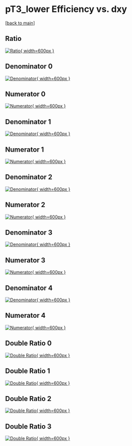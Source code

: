 # pT3_lower Efficiency vs. dxy

[[back to main](./)]



## Ratio

[![Ratio](../mtv/var/pT3_lower_xtr_211_1_eff_dxy.png){ width=600px }](../mtv/var/pT3_lower_xtr_211_1_eff_dxy.pdf)

## Denominator 0

[![Denominator](../mtv/den/pT3_lower_xtr_211_1_eff_dxy_den0.png){ width=600px }](../mtv/den/pT3_lower_xtr_211_1_eff_dxy_den0.pdf)

## Numerator 0

[![Numerator](../mtv/num/pT3_lower_xtr_211_1_eff_dxy_num0.png){ width=600px }](../mtv/num/pT3_lower_xtr_211_1_eff_dxy_num0.pdf)

## Denominator 1

[![Denominator](../mtv/den/pT3_lower_xtr_211_1_eff_dxy_den1.png){ width=600px }](../mtv/den/pT3_lower_xtr_211_1_eff_dxy_den1.pdf)

## Numerator 1

[![Numerator](../mtv/num/pT3_lower_xtr_211_1_eff_dxy_num1.png){ width=600px }](../mtv/num/pT3_lower_xtr_211_1_eff_dxy_num1.pdf)

## Denominator 2

[![Denominator](../mtv/den/pT3_lower_xtr_211_1_eff_dxy_den2.png){ width=600px }](../mtv/den/pT3_lower_xtr_211_1_eff_dxy_den2.pdf)

## Numerator 2

[![Numerator](../mtv/num/pT3_lower_xtr_211_1_eff_dxy_num2.png){ width=600px }](../mtv/num/pT3_lower_xtr_211_1_eff_dxy_num2.pdf)

## Denominator 3

[![Denominator](../mtv/den/pT3_lower_xtr_211_1_eff_dxy_den3.png){ width=600px }](../mtv/den/pT3_lower_xtr_211_1_eff_dxy_den3.pdf)

## Numerator 3

[![Numerator](../mtv/num/pT3_lower_xtr_211_1_eff_dxy_num3.png){ width=600px }](../mtv/num/pT3_lower_xtr_211_1_eff_dxy_num3.pdf)

## Denominator 4

[![Denominator](../mtv/den/pT3_lower_xtr_211_1_eff_dxy_den4.png){ width=600px }](../mtv/den/pT3_lower_xtr_211_1_eff_dxy_den4.pdf)

## Numerator 4

[![Numerator](../mtv/num/pT3_lower_xtr_211_1_eff_dxy_num4.png){ width=600px }](../mtv/num/pT3_lower_xtr_211_1_eff_dxy_num4.pdf)

## Double Ratio 0

[![Double Ratio](../mtv/ratio/pT3_lower_xtr_211_1_eff_dxy_ratio0.png){ width=600px }](../mtv/ratio/pT3_lower_xtr_211_1_eff_dxy_ratio0.pdf)

## Double Ratio 1

[![Double Ratio](../mtv/ratio/pT3_lower_xtr_211_1_eff_dxy_ratio1.png){ width=600px }](../mtv/ratio/pT3_lower_xtr_211_1_eff_dxy_ratio1.pdf)

## Double Ratio 2

[![Double Ratio](../mtv/ratio/pT3_lower_xtr_211_1_eff_dxy_ratio2.png){ width=600px }](../mtv/ratio/pT3_lower_xtr_211_1_eff_dxy_ratio2.pdf)

## Double Ratio 3

[![Double Ratio](../mtv/ratio/pT3_lower_xtr_211_1_eff_dxy_ratio3.png){ width=600px }](../mtv/ratio/pT3_lower_xtr_211_1_eff_dxy_ratio3.pdf)


